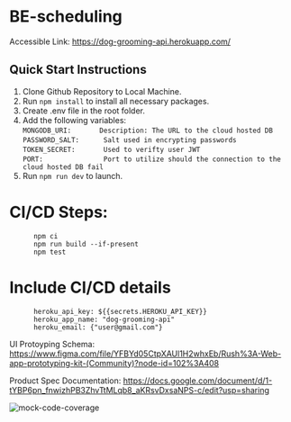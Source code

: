 # BE-scheduling

Accessible Link:
https://dog-grooming-api.herokuapp.com/

## Quick Start Instructions
  1. Clone Github Repository to Local Machine.
  2. Run `npm install` to install all necessary packages.
  3. Create .env file in the root folder.
  4. Add the following variables:    
          `MONGODB_URI:       Description: The URL to the cloud hosted DB`  
          `PASSWORD_SALT:      Salt used in encrypting passwords`  
          `TOKEN_SECRET:       Used to verifty user JWT`  
          `PORT:               Port to utilize should the connection to the cloud hosted DB fail`  
  5. Run `npm run dev` to launch.

# CI/CD Steps:
          npm ci
          npm run build --if-present
          npm test

# Include CI/CD details
          heroku_api_key: ${{secrets.HEROKU_API_KEY}}
          heroku_app_name: "dog-grooming-api"
          heroku_email: {"user@gmail.com"}

 UI Protoyping Schema:
https://www.figma.com/file/YFBYd05CtpXAUl1H2whxEb/Rush%3A-Web-app-prototyping-kit-(Community)?node-id=102%3A408

Product Spec Documentation:
https://docs.google.com/document/d/1-tYBP6pn_fnwizhPB3ZhvTtMLqb8_aKRsvDxsaNPS-c/edit?usp=sharing


![mock-code-coverage](https://user-images.githubusercontent.com/74291980/162647492-b4ae9cc9-0118-4f10-8c76-60d5583747f1.PNG)
